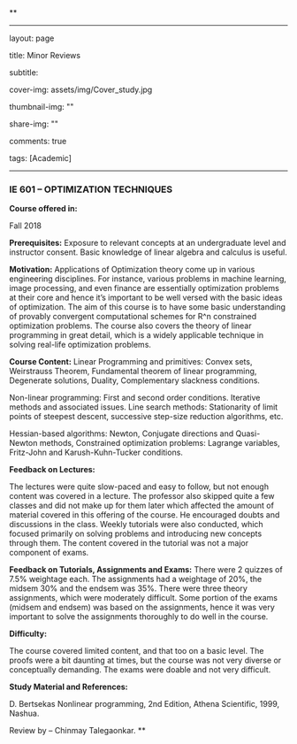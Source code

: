 **

---

layout: page

title: Minor Reviews

subtitle:

cover-img: assets/img/Cover_study.jpg

thumbnail-img: ""

share-img: ""

comments: true

tags: [Academic]

---

  
  

### IE 601 – OPTIMIZATION TECHNIQUES

  
  

**Course offered in:**

  
Fall 2018  
  

**Prerequisites:**
 Exposure to relevant concepts at an undergraduate level and instructor consent. Basic knowledge of linear algebra and calculus is useful.

**Motivation:**
 Applications of Optimization theory come up in various engineering disciplines. For instance, various problems in machine learning, image processing, and even finance are essentially optimization problems at their core and hence it’s important to be well versed with the basic ideas of optimization. The aim of this course is to have some basic understanding of provably convergent computational schemes for R^n constrained optimization problems. The course also covers the theory of linear programming in great detail, which is a widely applicable technique in solving real-life optimization problems.


**Course Content:**
 Linear Programming and primitives: Convex sets, Weirstrauss Theorem, Fundamental theorem of linear programming, Degenerate solutions, Duality, Complementary slackness conditions.


Non-linear programming: First and second order conditions. Iterative methods and associated issues. Line search methods: Stationarity of limit points of steepest descent, successive step-size reduction algorithms, etc. 

Hessian-based algorithms: Newton, Conjugate directions and Quasi-Newton methods, Constrained optimization problems: Lagrange variables, Fritz-John and Karush-Kuhn-Tucker conditions. 



**Feedback on Lectures:**

The lectures were quite slow-paced and easy to follow, but not enough content was covered in a lecture. The professor also skipped quite a few classes and did not make up for them later which affected the amount of material covered in this offering of the course. He encouraged doubts and discussions in the class. Weekly tutorials were also conducted, which focused primarily on solving problems and introducing new concepts through them. The content covered in the tutorial was not a major component of exams. 

**Feedback on Tutorials, Assignments and Exams:**
There were 2 quizzes of 7.5% weightage each. The assignments had a weightage of 20%, the midsem 30% and the endsem was 35%. There were three theory assignments, which were moderately difficult. Some portion of the exams (midsem and endsem) was based on the assignments, hence it was very important to solve the assignments thoroughly to do well in the course. 


**Difficulty:**

The course covered limited content, and that too on a basic level. The proofs were a bit daunting at times, but the course was not very diverse or conceptually demanding. The exams were doable and not very difficult. 

**Study Material and References:**

D. Bertsekas Nonlinear programming, 2nd Edition, Athena Scientific, 1999, Nashua.

Review by – Chinmay Talegaonkar.
**